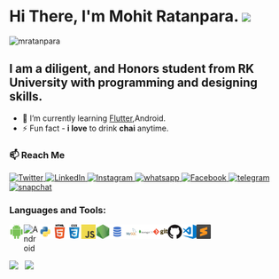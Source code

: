 # Hi There, I'm Mohit Ratanpara. <img src="https://raw.githubusercontent.com/MartinHeinz/MartinHeinz/master/wave.gif" width="28px">

<p align="left"> <img src="https://komarev.com/ghpvc/?username=mratanpara&label=Profile%20views&color=0e75b6&style=flat" alt="mratanpara" /> </p>


## I am a diligent, and Honors student from RK University with programming and designing skills.

- 🌱 I’m currently learning [Flutter](https://flutter.dev/),Android.
- ⚡ Fun fact - **i love** to drink **chai** anytime.


### 📫 Reach Me 

<p align="left">
  <a href="https://twitter.com/RatanparaMohit/" target="_blank">
    <img src="https://img.shields.io/badge/twitter-%231DA1F2.svg?&style=for-the-badge&logo=twitter&logoColor=white&color=071A2C" alt="Twitter"/>
  </a>
  <a href="https://www.linkedin.com/in/mohitratanpara/" target="_blank">
    <img src="https://img.shields.io/badge/linkedin-%230077B5.svg?&style=for-the-badge&logo=linkedin&logoColor=white&color=071A2C" alt="LinkedIn"/>
  </a>
  <a href="https://www.instagram.com/mohit._.patel121/" target="_blank">
    <img src="https://img.shields.io/badge/instagram-%23E4405F.svg?&style=for-the-badge&logo=instagram&logoColor=white&color=071A2C" alt="Instagram"/>
  </a>
  <a href="https://api.whatsapp.com/send?phone=918980230414&text=&source=&data=]" target="_blank">
    <img src="https://raster.shields.io/badge/whatsapp-%23E4405F.svg?&style=for-the-badge&logo=whatsapp&logoColor=white&color=071A2C" alt="whatsapp"/>
  </a>
  <a href="https://www.facebook.com/mohit.ratanpara.7" target="_blank">
    <img src="https://img.shields.io/badge/facebook-%231877F2.svg?&style=for-the-badge&logo=facebook&logoColor=white&color=071A2C" alt="Facebook"/>
  </a>
    <a href="https://t.me/mohitratanpara/" target="_blank">
    <img src="https://img.shields.io/badge/telegram-%231DA1F2.svg?&style=for-the-badge&logo=telegram&logoColor=white&color=071A2C" alt="telegram"/>
  </a>
  <a href="https://www.snapchat.com/add/mratanpara6/" target="_blank">
    <img src="https://img.shields.io/badge/snapchat-%231877F2.svg?&style=for-the-badge&logo=snapchat&logoColor=white&color=071A2C" alt="snapchat"/>
  </a>
</p>

### Languages and Tools:

<img align="left" alt="Android" width="26px" src="https://raw.githubusercontent.com/github/explore/master/topics/android/android.png" />
<img align="left" alt="Android" width="26px" src="https://camo.githubusercontent.com/114aa59f6bfe1ff7ef3444fbb224078eb6a32c43f0ed03a6c0c3e6df67e049ec/68747470733a2f2f7777772e766563746f726c6f676f2e7a6f6e652f6c6f676f732f666c7574746572696f2f666c7574746572696f2d69636f6e2e737667" />
<img align="left" alt="Python" width="26px" src="https://raw.githubusercontent.com/github/explore/master/topics/python/python.png" />
<img align="left" alt="HTML5" width="26px" src="https://raw.githubusercontent.com/github/explore/80688e429a7d4ef2fca1e82350fe8e3517d3494d/topics/html/html.png" />
<img align="left" alt="CSS3" width="26px" src="https://raw.githubusercontent.com/github/explore/80688e429a7d4ef2fca1e82350fe8e3517d3494d/topics/css/css.png" />
<img align="left" alt="JavaScript" width="26px" src="https://raw.githubusercontent.com/github/explore/80688e429a7d4ef2fca1e82350fe8e3517d3494d/topics/javascript/javascript.png" />
<img align="left" alt="Node.js" width="26px" src="https://raw.githubusercontent.com/github/explore/80688e429a7d4ef2fca1e82350fe8e3517d3494d/topics/nodejs/nodejs.png" />
<img align="left" alt="SQL" width="26px" src="https://raw.githubusercontent.com/github/explore/80688e429a7d4ef2fca1e82350fe8e3517d3494d/topics/sql/sql.png" />
<img align="left" alt="MySQL" width="26px" src="https://raw.githubusercontent.com/github/explore/80688e429a7d4ef2fca1e82350fe8e3517d3494d/topics/mysql/mysql.png" />
<img align="left" alt="MongoDB" width="26px" src="https://raw.githubusercontent.com/github/explore/80688e429a7d4ef2fca1e82350fe8e3517d3494d/topics/mongodb/mongodb.png" />
<img align="left" alt="Git" width="26px" src="https://raw.githubusercontent.com/github/explore/80688e429a7d4ef2fca1e82350fe8e3517d3494d/topics/git/git.png" />
<img align="left" alt="GitHub" width="26px" src="https://raw.githubusercontent.com/github/explore/78df643247d429f6cc873026c0622819ad797942/topics/github/github.png" />
<img align="left" alt="Visual Studio Code" width="26px" src="https://raw.githubusercontent.com/github/explore/80688e429a7d4ef2fca1e82350fe8e3517d3494d/topics/visual-studio-code/visual-studio-code.png" />
<img align="left" alt="Sublime Text" width="26px" src="https://raw.githubusercontent.com/github/explore/master/topics/sublime-text/sublime-text.png" />

<br/>
<br/>
<br/>

<p align="top"><img src="https://github-readme-stats.vercel.app/api?username=mratanpara&&show_icons=true&title_color=ffffff&icon_color=03A9F4&text_color=daf7dc&bg_color=151515"/>&nbsp;&nbsp;&nbsp;<img src="https://github-readme-stats.vercel.app/api/top-langs/?username=mratanpara&layout=compact&theme=tokyonight"/></p>

<!-- <p  align="center"><img src="https://github.com/mratanpara/mratanpara/blob/main/code.gif" width="100%"></p> -->

<!-- <p align="center">
  <img src="https://little.kylerconway.com/images/golang-what.gif" width="300">
  <img src="https://intro.rustbridge.com/img/ferris.gif" width="300">
</p><br> -->

<!-- [![GitHub Streak Stats](https://github-readme-streak-stats.herokuapp.com/?user=mratanpara&theme=dark)](https://github.com/mratanpara/github-readme-streak-stats) -->
  

